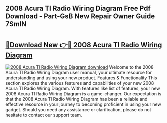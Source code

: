 ## 2008 Acura Tl Radio Wiring Diagram Free Pdf Download - Part-GsB New Repair Owner Guide 7SmlN

# <h2><a href="http://dfn9dti.blite.top/?on=2008+Acura+Tl+Radio+Wiring+Diagram">🔗Download New 👉🔴 2008 Acura Tl Radio Wiring Diagram</a></h2>

[![2008 Acura Tl Radio Wiring Diagram download](https://i.imgur.com/lujVjoI.png)](http://dfn9dti.blite.top/?on=2008+Acura+Tl+Radio+Wiring+Diagram)
Welcome to the 2008 Acura Tl Radio Wiring Diagram user manual, your ultimate resource for understanding and using your new product. Features & Functionality This section explores the various features and capabilities of your new 2008 Acura Tl Radio Wiring Diagram. With features like list of features, your new 2008 Acura Tl Radio Wiring Diagram is a game-changer. Our expectation is that the 2008 Acura Tl Radio Wiring Diagram has been a reliable and effective resource in your journey to becoming proficient in using your new gadget. Should you need any assistance or clarification, please do not hesitate to contact our support team.
